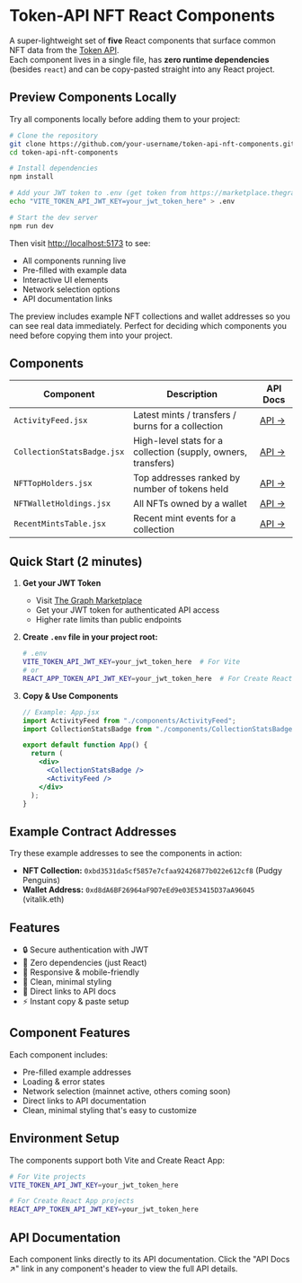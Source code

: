 # Token-API NFT React Components

A super-lightweight set of **five** React components that surface common NFT data from the [Token API](https://token-api.thegraph.com/).  
Each component lives in a single file, has **zero runtime dependencies** (besides `react`) and can be copy-pasted straight into any React project.

## Preview Components Locally

Try all components locally before adding them to your project:

```bash
# Clone the repository
git clone https://github.com/your-username/token-api-nft-components.git
cd token-api-nft-components

# Install dependencies
npm install

# Add your JWT token to .env (get token from https://marketplace.thegraph.com)
echo "VITE_TOKEN_API_JWT_KEY=your_jwt_token_here" > .env

# Start the dev server
npm run dev
```

Then visit [http://localhost:5173](http://localhost:5173) to see:
- All components running live
- Pre-filled with example data
- Interactive UI elements
- Network selection options
- API documentation links

The preview includes example NFT collections and wallet addresses so you can see real data immediately. Perfect for deciding which components you need before copying them into your project.

## Components

| Component | Description | API Docs |
|-----------|-------------|----------|
| `ActivityFeed.jsx` | Latest mints / transfers / burns for a collection | [API →](https://token-api.service.pinax.network/#tag/evm/GET/nft/activities/evm) |
| `CollectionStatsBadge.jsx` | High-level stats for a collection (supply, owners, transfers) | [API →](https://token-api.service.pinax.network/#tag/evm/GET/nft/collections/evm/%7Bcontract%7D) |
| `NFTTopHolders.jsx` | Top addresses ranked by number of tokens held | [API →](https://token-api.service.pinax.network/#tag/evm/GET/nft/holders/evm/%7Bcontract%7D) |
| `NFTWalletHoldings.jsx` | All NFTs owned by a wallet | [API →](https://token-api.service.pinax.network/#tag/evm/GET/nft/ownerships/evm/%7Baddress%7D) |
| `RecentMintsTable.jsx` | Recent mint events for a collection | [API →](https://token-api.service.pinax.network/#tag/evm/GET/nft/activities/evm) |

## Quick Start (2 minutes)

1. **Get your JWT Token**
   - Visit [The Graph Marketplace](https://marketplace.thegraph.com/)
   - Get your JWT token for authenticated API access
   - Higher rate limits than public endpoints

2. **Create `.env` file in your project root:**
   ```bash
   # .env
   VITE_TOKEN_API_JWT_KEY=your_jwt_token_here  # For Vite
   # or
   REACT_APP_TOKEN_API_JWT_KEY=your_jwt_token_here  # For Create React App
   ```

3. **Copy & Use Components**
   ```jsx
   // Example: App.jsx
   import ActivityFeed from "./components/ActivityFeed";
   import CollectionStatsBadge from "./components/CollectionStatsBadge";
   
   export default function App() {
     return (
       <div>
         <CollectionStatsBadge />
         <ActivityFeed />
       </div>
     );
   }
   ```

## Example Contract Addresses

Try these example addresses to see the components in action:

- **NFT Collection:** `0xbd3531da5cf5857e7cfaa92426877b022e612cf8` (Pudgy Penguins)
- **Wallet Address:** `0xd8dA6BF26964aF9D7eEd9e03E53415D37aA96045` (vitalik.eth)

## Features

- 🔒 Secure authentication with JWT
- 🚀 Zero dependencies (just React)
- 📱 Responsive & mobile-friendly
- 🎨 Clean, minimal styling
- 🔗 Direct links to API docs
- ⚡ Instant copy & paste setup

## Component Features

Each component includes:
- Pre-filled example addresses
- Loading & error states
- Network selection (mainnet active, others coming soon)
- Direct links to API documentation
- Clean, minimal styling that's easy to customize

## Environment Setup

The components support both Vite and Create React App:

```bash
# For Vite projects
VITE_TOKEN_API_JWT_KEY=your_jwt_token_here

# For Create React App projects
REACT_APP_TOKEN_API_JWT_KEY=your_jwt_token_here
```

## API Documentation

Each component links directly to its API documentation. Click the "API Docs ↗" link in any component's header to view the full API details. 